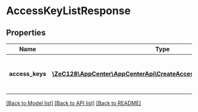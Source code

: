 # AccessKeyListResponse

## Properties
Name | Type | Description | Notes
------------ | ------------- | ------------- | -------------
**access_keys** | [**\ZeC128\AppCenter\AppCenterApi\CreateAccessKeyResponseAccessKey[]**](CreateAccessKeyResponseAccessKey.md) | Array containing the list of existing AccessKeys | [optional] 

[[Back to Model list]](../README.md#documentation-for-models) [[Back to API list]](../README.md#documentation-for-api-endpoints) [[Back to README]](../README.md)


